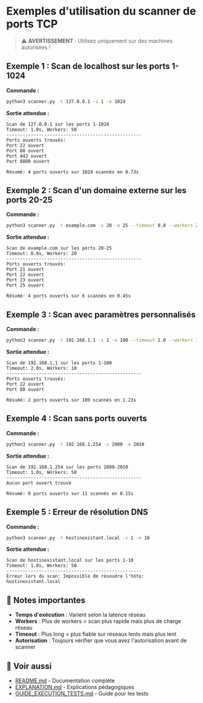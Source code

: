 # Exemples d'utilisation du scanner de ports TCP

> ⚠️ **AVERTISSEMENT** : Utilisez uniquement sur des machines autorisées !

## Exemple 1 : Scan de localhost sur les ports 1-1024

**Commande :**
```bash
python3 scanner.py -t 127.0.0.1 -s 1 -e 1024
```

**Sortie attendue :**
```
Scan de 127.0.0.1 sur les ports 1-1024
Timeout: 1.0s, Workers: 50
--------------------------------------------------
Ports ouverts trouvés:
Port 22 ouvert
Port 80 ouvert
Port 443 ouvert
Port 8080 ouvert

Résumé: 4 ports ouverts sur 1024 scannés en 0.73s
```

## Exemple 2 : Scan d'un domaine externe sur les ports 20-25

**Commande :**
```bash
python3 scanner.py -t example.com -s 20 -e 25 --timeout 0.8 --workers 20
```

**Sortie attendue :**
```
Scan de example.com sur les ports 20-25
Timeout: 0.8s, Workers: 20
--------------------------------------------------
Ports ouverts trouvés:
Port 21 ouvert
Port 22 ouvert
Port 23 ouvert
Port 25 ouvert

Résumé: 4 ports ouverts sur 6 scannés en 0.45s
```

## Exemple 3 : Scan avec paramètres personnalisés

**Commande :**
```bash
python3 scanner.py -t 192.168.1.1 -s 1 -e 100 --timeout 2.0 --workers 10
```

**Sortie attendue :**
```
Scan de 192.168.1.1 sur les ports 1-100
Timeout: 2.0s, Workers: 10
--------------------------------------------------
Ports ouverts trouvés:
Port 22 ouvert
Port 80 ouvert

Résumé: 2 ports ouverts sur 100 scannés en 1.23s
```

## Exemple 4 : Scan sans ports ouverts

**Commande :**
```bash
python3 scanner.py -t 192.168.1.254 -s 2000 -e 2010
```

**Sortie attendue :**
```
Scan de 192.168.1.254 sur les ports 2000-2010
Timeout: 1.0s, Workers: 50
--------------------------------------------------
Aucun port ouvert trouvé

Résumé: 0 ports ouverts sur 11 scannés en 0.15s
```

## Exemple 5 : Erreur de résolution DNS

**Commande :**
```bash
python3 scanner.py -t hostinexistant.local -s 1 -e 10
```

**Sortie attendue :**
```
Scan de hostinexistant.local sur les ports 1-10
Timeout: 1.0s, Workers: 50
--------------------------------------------------
Erreur lors du scan: Impossible de résoudre l'hôte: hostinexistant.local
```

## 📝 Notes importantes

- **Temps d'exécution** : Varient selon la latence réseau
- **Workers** : Plus de workers = scan plus rapide mais plus de charge réseau
- **Timeout** : Plus long = plus fiable sur réseaux lents mais plus lent
- **Autorisation** : Toujours vérifier que vous avez l'autorisation avant de scanner

## 🔗 Voir aussi

- [README.md](README.md) - Documentation complète
- [EXPLANATION.md](EXPLANATION.md) - Explications pédagogiques
- [GUIDE_EXECUTION_TESTS.md](GUIDE_EXECUTION_TESTS.md) - Guide pour les tests
